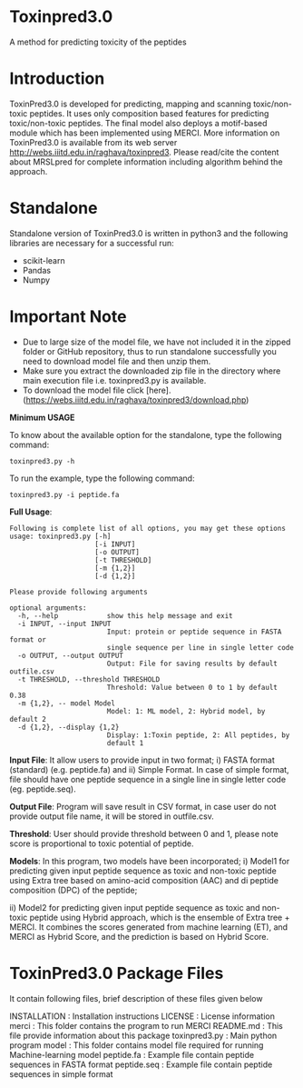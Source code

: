 # Toxinpred3.0
A method for predicting toxicity of the peptides
# Introduction
ToxinPred3.0 is developed for predicting, mapping and scanning toxic/non-toxic peptides. It uses only composition based features for predicting toxic/non-toxic peptides. The final model also deploys a motif-based module which has been implemented using MERCI. More information on ToxinPred3.0 is available from its web server http://webs.iiitd.edu.in/raghava/toxinpred3. Please read/cite the content about MRSLpred for complete information including algorithm behind the approach.

# Standalone

Standalone version of ToxinPred3.0 is written in python3 and the following libraries are necessary for a successful run:

- scikit-learn
- Pandas
- Numpy

# Important Note

- Due to large size of the model file, we have not included it in the zipped folder or GitHub repository, thus to run standalone successfully you need to download model file and then unzip them.
- Make sure you extract the downloaded zip file in the directory where main execution file i.e. toxinpred3.py is available.
- To download the model file click [here].(https://webs.iiitd.edu.in/raghava/toxinpred3/download.php)


**Minimum USAGE** 

To know about the available option for the standalone, type the following command:
```
toxinpred3.py -h
```
To run the example, type the following command:
```
toxinpred3.py -i peptide.fa

```
**Full Usage**: 
```
Following is complete list of all options, you may get these options
usage: toxinpred3.py [-h] 
                     [-i INPUT]
                     [-o OUTPUT]
                     [-t THRESHOLD]
                     [-m {1,2}] 
                     [-d {1,2}]
```
```
Please provide following arguments

optional arguments:
  -h, --help            show this help message and exit
  -i INPUT, --input INPUT
                        Input: protein or peptide sequence in FASTA format or
                        single sequence per line in single letter code
  -o OUTPUT, --output OUTPUT
                        Output: File for saving results by default outfile.csv
  -t THRESHOLD, --threshold THRESHOLD
                        Threshold: Value between 0 to 1 by default 0.38
  -m {1,2}, -- model Model
                        Model: 1: ML model, 2: Hybrid model, by default 2
  -d {1,2}, --display {1,2}
                        Display: 1:Toxin peptide, 2: All peptides, by
                        default 1

```

**Input File**: It allow users to provide input in two format; i) FASTA format (standard) (e.g. peptide.fa) and ii) Simple Format. In case of simple format, file should have one peptide sequence in a single line in single letter code (eg. peptide.seq). 

**Output File**: Program will save result in CSV format, in case user do not provide output file name, it will be stored in outfile.csv.

**Threshold**: User should provide threshold between 0 and 1, please note score is proportional to toxic potential of peptide.

**Models**:  In this program, two models have been incorporated;  i) Model1 for predicting given input peptide sequence as toxic and non-toxic peptide using Extra tree based on amino-acid composition (AAC) and di peptide composition (DPC) of the peptide; 

ii) Model2 for predicting given input peptide sequence as toxic and non-toxic peptide using Hybrid approach, which is the ensemble of Extra tree + MERCI. It combines the scores generated from machine learning (ET), and MERCI as Hybrid Score, and the prediction is based on Hybrid Score.


ToxinPred3.0 Package Files
=======================
It contain following files, brief description of these files given below

INSTALLATION  	: Installation instructions
LICENSE       	: License information
merci : This folder contains the program to run MERCI
README.md     	: This file provide information about this package
toxinpred3.py 	: Main python program 
model        : This folder contains model file required for running Machine-learning model
peptide.fa	: Example file contain peptide sequences in FASTA format
peptide.seq	: Example file contain peptide sequences in simple format


